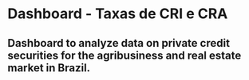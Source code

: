 # Dashboard - Taxas de CRI e CRA

## Dashboard to analyze data on private credit securities for the agribusiness and real estate market in Brazil.
